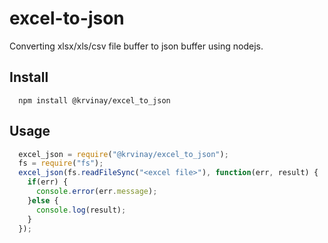 # excel-to-json

Converting xlsx/xls/csv file buffer to json buffer using nodejs.

## Install

```
  npm install @krvinay/excel_to_json
```

## Usage

```javascript
  excel_json = require("@krvinay/excel_to_json");
  fs = require("fs");
  excel_json(fs.readFileSync("<excel file>"), function(err, result) {
    if(err) {
      console.error(err.message);
    }else {
      console.log(result);
    }
  });
```